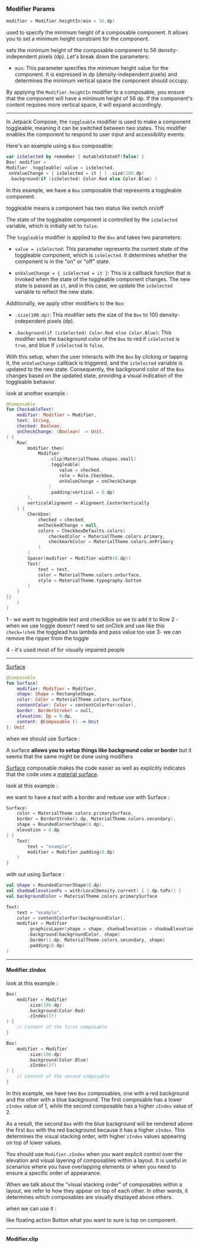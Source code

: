 ### Modifier Params

```kts
modifier = Modifier.heightIn(min = 56.dp)
```

used to specify the minimum height of a composable component. It allows you to set a minimum height constraint for the component.

 sets the minimum height of the composable component to 56 density-independent pixels (dp). Let's break down the parameters:

- `min`: This parameter specifies the minimum height value for the component. It is expressed in dp (density-independent pixels) and determines the minimum vertical space the component should occupy.

By applying the `Modifier.heightIn` modifier to a composable, you ensure that the component will have a minimum height of 56 dp. If the component's content requires more vertical space, it will expand accordingly.

----

In Jetpack Compose, the `toggleable` modifier is used to make a component toggleable, meaning it can be switched between two states. This modifier enables the component to respond to user input and accessibility events.

Here's an example using a `Box` composable:

```kt
var isSelected by remember { mutableStateOf(false) } 
Box( modifier = 
Modifier .toggleable( value = isSelected,
 onValueChange = { isSelected = it } ) .size(100.dp)
 .background(if (isSelected) Color.Red else Color.Blue) )
```

In this example, we have a `Box` composable that represents a toggleable component. 

toggleable means a component has two status like switch on/off

The state of the toggleable component is controlled by the `isSelected` variable, which is initially set to `false`.

The `toggleable` modifier is applied to the `Box` and takes two parameters:

- `value = isSelected`: This parameter represents the current state of the toggleable component, which is `isSelected`. It determines whether the component is in the "on" or "off" state.

- `onValueChange = { isSelected = it }`: This is a callback function that is invoked when the state of the toggleable component changes. The new state is passed as `it`, and in this case, we update the `isSelected` variable to reflect the new state.

Additionally, we apply other modifiers to the `Box`:

- `.size(100.dp)`: This modifier sets the size of the `Box` to 100 density-independent pixels (dp).

- `.background(if (isSelected) Color.Red else Color.Blue)`: This modifier sets the background color of the `Box` to red if `isSelected` is `true`, and blue if `isSelected` is `false`.

With this setup, when the user interacts with the `Box` by clicking or tapping it, the `onValueChange` callback is triggered, and the `isSelected` variable is updated to the new state. Consequently, the background color of the `Box` changes based on the updated state, providing a visual indication of the toggleable behavior.

look at another example :

```kt
@Composable
fun CheckableText(
    modifier: Modifier = Modifier,
    text: String,
    checked: Boolean,
    onCheckChange: (Boolean) -> Unit,
) {
    Row(
        modifier.then(
            Modifier
                .clip(MaterialTheme.shapes.small)
                .toggleable(
                    value = checked,
                    role = Role.Checkbox,
                    onValueChange = onCheckChange
                )
                .padding(vertical = 8.dp)
        ),
        verticalAlignment = Alignment.CenterVertically
    ) {
        Checkbox(
            checked = checked,
            onCheckedChange = null,
            colors = CheckboxDefaults.colors(
                checkedColor = MaterialTheme.colors.primary,
                checkmarkColor = MaterialTheme.colors.onPrimary
            )
        )
        Spacer(modifier = Modifier.width(8.dp))
        Text(
            text = text,
            color = MaterialTheme.colors.onSurface,
            style = MaterialTheme.typography.button
        )
    }
}}
    )
)
```

1 - we want to toggleable text and checkBox so we to add it to Row 
2 - when we use toggle doesn't need to set onClick and use like this `check=!chek` the togglead has lambda and pass value too use
3- we can remove the ripper from the toggle  

4 - it's used most of for visually impaired people

-----------------

[Surface](https://stackoverflow.com/questions/65918835/when-should-i-use-android-jetpack-compose-surface-composable#:~:text=There's%20Surface%20composable%20in%20Jetpack,might%20be%20done%20using%20modifiers.) 

```kt
@Composable
fun Surface(
    modifier: Modifier = Modifier,
    shape: Shape = RectangleShape,
    color: Color = MaterialTheme.colors.surface,
    contentColor: Color = contentColorFor(color),
    border: BorderStroke? = null,
    elevation: Dp = 0.dp,
    content: @Composable () -> Unit
): Unit
```

when we should use Surface : 

A surface **allows you to setup things like background color or border** but it seems that the same might be done using modifiers

[Surface](https://developer.android.com/reference/kotlin/androidx/compose/material/package-summary#surface) composable makes the code easier as well as explicitly indicates that the code uses a [material surface](https://material.io/design/environment/surfaces.html).

look at this example :

we want to have  a text with a  border and reduse 
use with Surface :

```kt
Surface(
    color = MaterialTheme.colors.primarySurface,
    border = BorderStroke(1.dp, MaterialTheme.colors.secondary),
    shape = RoundedCornerShape(8.dp),
    elevation = 8.dp
) {
    Text(
        text = "example",
        modifier = Modifier.padding(8.dp)
    )
}
```

with out using Surface :

```kt
val shape = RoundedCornerShape(8.dp)
val shadowElevationPx = with(LocalDensity.current) { 2.dp.toPx() }
val backgroundColor = MaterialTheme.colors.primarySurface

Text(
    text = "example",
    color = contentColorFor(backgroundColor),
    modifier = Modifier
        .graphicsLayer(shape = shape, shadowElevation = shadowElevationPx)
        .background(backgroundColor, shape)
        .border(1.dp, MaterialTheme.colors.secondary, shape)
        .padding(8.dp)
)
```

----------------

#### Modifier.zIndex

look at this example :

```kt
Box(
    modifier = Modifier
        .size(100.dp)
        .background(Color.Red)
        .zIndex(1f)
) {
    // Content of the first composable
}

Box(
    modifier = Modifier
        .size(100.dp)
        .background(Color.Blue)
        .zIndex(2f)
) {
    // Content of the second composable
}

```

In this example, we have two `Box` composables, one with a red background and the other with a blue background. The first composable has a lower `zIndex` value of 1, while the second composable has a higher `zIndex` value of 2.

As a result, the second `Box` with the blue background will be rendered above the first `Box` with the red background because it has a higher `zIndex`. This determines the visual stacking order, with higher `zIndex` values appearing on top of lower values.

You should use `Modifier.zIndex` when you want explicit control over the elevation and visual layering of composables within a layout. It is useful in scenarios where you have overlapping elements or when you need to ensure a specific order of appearance.

When we talk about the "visual stacking order" of composables within a layout, we refer to how they appear on top of each other. In other words, it determines which composables are visually displayed above others.

when we can use it :

like floating action Button what you want to sure is top on component.

----

#### Modifier.clip
